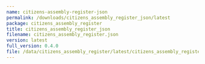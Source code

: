 ```yaml
---
name: citizens-assembly-register-json
permalink: /downloads/citizens_assembly_register_json/latest
package: citizens_assembly_register
title: citizens_assembly_register_json
filename: citizens_assembly_register.json
version: latest
full_version: 0.4.0
file: /data/citizens_assembly_register/latest/citizens_assembly_register.json
---
```


